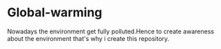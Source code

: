 # Global-warming
Nowadays the environment get fully polluted.Hence to create awareness about the environment that's why  i create this repository.

